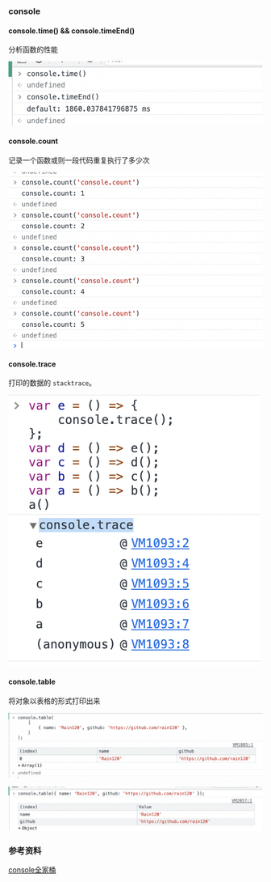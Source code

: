 ### console

#### console.time() && console.timeEnd()

分析函数的性能

![console-time.png](./images/console-time.png)

#### console.count

记录一个函数或则一段代码重复执行了多少次

![console-count.png](./images/console-count.png)

#### console.trace

打印的数据的 `stacktrace`。

![console.trace.png](./images/console.trace.png)

#### console.table

将对象以表格的形式打印出来

![console.table.png](./images/console.table.png)

![console.table.obj.png](./images/console.table.obj.png)

### 参考资料

[console全家桶](notes/javascript/console/console-related-note.md)
